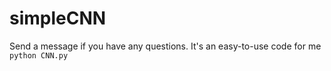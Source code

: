 # simpleCNN
Send a message if you have any questions.  It's an easy-to-use code for me
`python CNN.py`
 
 
